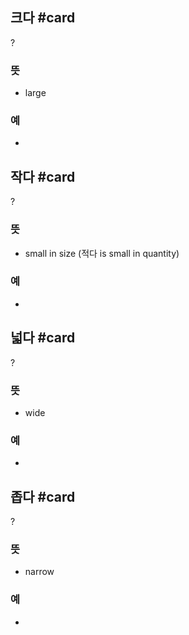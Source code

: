 ## 크다 #card
?
### 뜻
- large
### 예
-
<!--SR:!2025-03-06,12,270-->

## 작다 #card
?
### 뜻
- small in size (적다 is small in quantity)
### 예
-
<!--SR:!2025-03-05,11,270-->

## 넓다 #card
?
### 뜻
- wide
### 예
-
<!--SR:!2025-02-20,3,250-->

## 좁다 #card
?
### 뜻
- narrow
### 예
-
<!--SR:!2025-02-20,3,250-->
